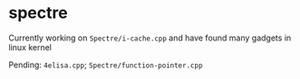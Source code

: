 # spectre

Currently working on `Spectre/i-cache.cpp` and have found many gadgets in linux kernel

Pending: `4elisa.cpp`; `Spectre/function-pointer.cpp`
